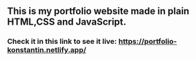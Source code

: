 ## This is my portfolio website made in plain HTML,CSS and JavaScript.


### Check it in this link to see it live: https://portfolio-konstantin.netlify.app/
